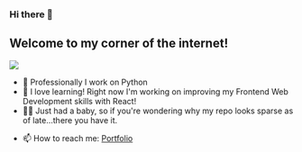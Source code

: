 ### Hi there 👋

## Welcome to my corner of the internet!

![](https://visitor-badge.glitch.me/badge?page_id=tavonpour.tavonpour)

<!--
**tavonpour/tavonpour** is a ✨ _special_ ✨ repository because its `README.md` (this file) appears on your GitHub profile. 
-->

- 🔭 Professionally I work on Python
- 🌱 I love learning! Right now I'm working on improving my Frontend Web Development skills with React!
- 👶🏻 Just had a baby, so if you're wondering why my repo looks sparse as of late...there you have it.
<!-- - 👯 I’m looking to collaborate on ... -->
<!-- - 🤔 I’m looking for help with ... -->
<!-- - 💬 Ask me about ... -->

<!-- - 😄 Pronouns: ... -->
<!-- - ⚡ Fun fact: ... -->

- 📫 How to reach me: [Portfolio](https://tavonpour.github.io/)
